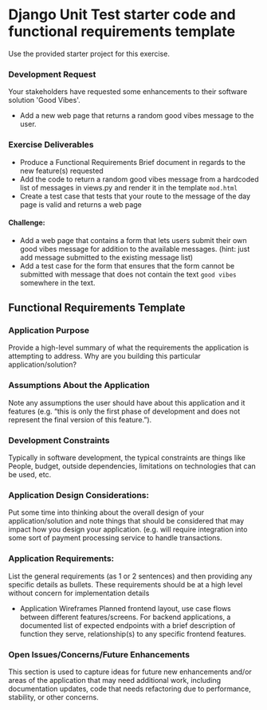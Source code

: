 # Django Unit Test starter code and functional requirements template

Use the provided starter project for this exercise.

### Development Request
Your stakeholders have requested some enhancements to their software solution 'Good Vibes'.

* Add a new web page that returns a random good vibes message to the user.

### Exercise Deliverables
* Produce a Functional Requirements Brief document in regards to the new feature(s) requested
* Add the code to return a random good vibes message from a hardcoded list of messages in views.py and render it in the template ```mod.html```
* Create a test case that tests that your route to the message of the day page is valid and returns a web page

#### Challenge:
* Add a web page that contains a form that lets users submit their own good vibes message for addition to the available messages. (hint: just add message submitted to the existing message list)
* Add a test case for the form that ensures that the form cannot be submitted with message that does not contain the text ```good vibes``` somewhere in the text.


## Functional Requirements Template

### Application Purpose
Provide a high-level summary of what the requirements the application is attempting to address. Why are you building this particular application/solution?
### Assumptions About the Application
Note any assumptions the user should have about this application and it features (e.g. “this is only the first phase of development and does not represent the final version of this feature.”).
### Development Constraints
Typically in software development, the typical constraints are things like People, budget, outside dependencies, limitations on technologies that can be used, etc. 
### Application Design Considerations:
Put some time into thinking about the overall design of your application/solution and note things that should be considered that may impact how you design your application. (e.g. will require integration into some sort of payment processing service to handle transactions. 
### Application Requirements:
List the general requirements (as 1 or 2 sentences) and then providing any specific details as bullets. These requirements should be at a high level without concern for implementation details
* Application Wireframes
Planned frontend layout, use case flows between different features/screens. For backend applications, a documented list of expected endpoints with a brief description of function they serve, relationship(s) to any specific frontend features.

### Open Issues/Concerns/Future Enhancements
This section is used to capture ideas for future new enhancements and/or areas of the application that may need additional work, including documentation updates, code that needs refactoring due to performance, stability, or other concerns.
